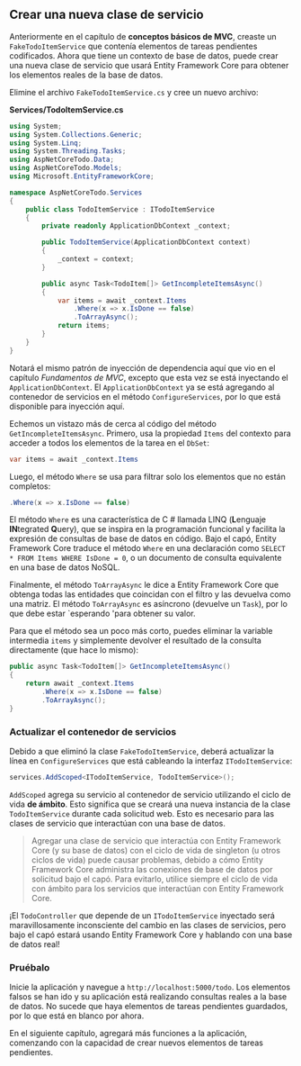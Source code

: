 ## Crear una nueva clase de servicio

Anteriormente en el capítulo de **conceptos básicos de MVC**, creaste un `FakeTodoItemService` que contenía elementos de tareas pendientes codificados. Ahora que tiene un contexto de base de datos, puede crear una nueva clase de servicio que usará Entity Framework Core para obtener los elementos reales de la base de datos.

Elimine el archivo `FakeTodoItemService.cs` y cree un nuevo archivo:

**Services/TodoItemService.cs**

```csharp
using System;
using System.Collections.Generic;
using System.Linq;
using System.Threading.Tasks;
using AspNetCoreTodo.Data;
using AspNetCoreTodo.Models;
using Microsoft.EntityFrameworkCore;

namespace AspNetCoreTodo.Services
{
    public class TodoItemService : ITodoItemService
    {
        private readonly ApplicationDbContext _context;

        public TodoItemService(ApplicationDbContext context)
        {
            _context = context;
        }

        public async Task<TodoItem[]> GetIncompleteItemsAsync()
        {
            var items = await _context.Items
                .Where(x => x.IsDone == false)
                .ToArrayAsync();
            return items;
        }
    }
}
```

Notará el mismo patrón de inyección de dependencia aquí que vio en el capítulo *Fundamentos de MVC*, excepto que esta vez se está inyectando el `ApplicationDbContext`. El `ApplicationDbContext` ya se está agregando al contenedor de servicios en el método `ConfigureServices`, por lo que está disponible para inyección aquí.

Echemos un vistazo más de cerca al código del método `GetIncompleteItemsAsync`. Primero, usa la propiedad `Items` del contexto para acceder a todos los elementos de la tarea en el `DbSet`:

```csharp
var items = await _context.Items
```

Luego, el método `Where` se usa para filtrar solo los elementos que no están completos:

```csharp
.Where(x => x.IsDone == false)
```

El método `Where` es una característica de C # llamada LINQ (**L**enguaje **IN**tegrated **Q**uery), que se inspira en la programación funcional y facilita la expresión de consultas de base de datos en código. Bajo el capó, Entity Framework Core traduce el método `Where` en una declaración como `SELECT * FROM Items WHERE IsDone = 0`, o un documento de consulta equivalente en una base de datos NoSQL.

Finalmente, el método `ToArrayAsync` le dice a Entity Framework Core que obtenga todas las entidades que coincidan con el filtro y las devuelva como una matriz. El método `ToArrayAsync` es asíncrono (devuelve un `Task`), por lo que debe estar `esperando 'para obtener su valor.

Para que el método sea un poco más corto, puedes eliminar la variable intermedia `items` y simplemente devolver el resultado de la consulta directamente (que hace lo mismo):

```csharp
public async Task<TodoItem[]> GetIncompleteItemsAsync()
{
    return await _context.Items
        .Where(x => x.IsDone == false)
        .ToArrayAsync();
}
```

### Actualizar el contenedor de servicios

Debido a que eliminó la clase `FakeTodoItemService`, deberá actualizar la línea en `ConfigureServices` que está cableando la interfaz `ITodoItemService`:

```csharp
services.AddScoped<ITodoItemService, TodoItemService>();
```

`AddScoped` agrega su servicio al contenedor de servicio utilizando el ciclo de vida **de ámbito**. Esto significa que se creará una nueva instancia de la clase `TodoItemService` durante cada solicitud web. Esto es necesario para las clases de servicio que interactúan con una base de datos.

> Agregar una clase de servicio que interactúa con Entity Framework Core (y su base de datos) con el ciclo de vida de singleton (u otros ciclos de vida) puede causar problemas, debido a cómo Entity Framework Core administra las conexiones de base de datos por solicitud bajo el capó. Para evitarlo, utilice siempre el ciclo de vida con ámbito para los servicios que interactúan con Entity Framework Core.

¡El `TodoController` que depende de un `ITodoItemService` inyectado será maravillosamente inconsciente del cambio en las clases de servicios, pero bajo el capó estará usando Entity Framework Core y hablando con una base de datos real!

### Pruébalo

Inicie la aplicación y navegue a `http://localhost:5000/todo`. Los elementos falsos se han ido y su aplicación está realizando consultas reales a la base de datos. No sucede que haya elementos de tareas pendientes guardados, por lo que está en blanco por ahora.

En el siguiente capítulo, agregará más funciones a la aplicación, comenzando con la capacidad de crear nuevos elementos de tareas pendientes.
